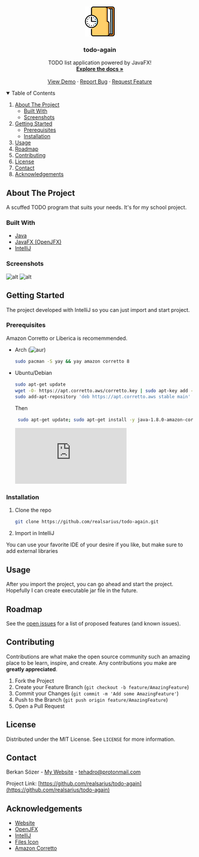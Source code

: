 
<p align="center">
  <a href="https://github.com/realsarius/todo-again">
    <img src="resources/images/files.png" alt="Logo" widthmailto:tehadro@gmail.com="80" height="80">
  </a>

  <h3 align="center">todo-again</h3>

  <p align="center">
    TODO list application powered by JavaFX!
    <br />
    <a href="https://docs.oracle.com/javafx/2/"><strong>Explore the docs »</strong></a>
    <br />
    <br />
    <a href="https://github.com/othneildrew/Best-README-Template">View Demo</a>
    ·
    <a href="https://github.com/realsarius/todo-again/issues">Report Bug</a>
    ·
    <a href="https://github.com/realsarius/todo-again/issues">Request Feature</a>
  </p>
</p>


<details open="open">
  <summary>Table of Contents</summary>
  <ol>
    <li>
      <a href="#about-the-project">About The Project</a>
      <ul>
        <li><a href="#built-with">Built With</a></li>
        <li><a href="#screenshots">Screenshots</a></li>
      </ul>
    </li>
    <li>
      <a href="#getting-started">Getting Started</a>
      <ul>
        <li><a href="#prerequisites">Prerequisites</a></li>
        <li><a href="#installation">Installation</a></li>
      </ul>
    </li>
    <li><a href="#usage">Usage</a></li>
    <li><a href="#roadmap">Roadmap</a></li>
    <li><a href="#contributing">Contributing</a></li>
    <li><a href="#license">License</a></li>
    <li><a href="#contact">Contact</a></li>
    <li><a href="#acknowledgements">Acknowledgements</a></li>
  </ol>
</details>



## About The Project

A scuffed TODO program that suits your needs. It's for my school project.

### Built With

* [Java](https://www.oracle.com/java/)
* [JavaFX (OpenJFX)](https://openjfx.io/)
* [IntelliJ](https://www.jetbrains.com/idea/)

### Screenshots

![alt](https://realsarius.github.io/assets/img/todo2.png)
![alt](https://realsarius.github.io/assets/img/todo1.png)

## Getting Started

The project developed with IntelliJ so you can just import and start project.

### Prerequisites

Amazon Corretto or Liberica is recomemmended.
 * Arch (![aur](https://aur.archlinux.org/packages/amazon-corretto-8/))
    ```sh
    sudo pacman -S yay && yay amazon corretto 8
    ```
    
 * Ubuntu/Debian 
    ```sh
    sudo apt-get update
    wget -O- https://apt.corretto.aws/corretto.key | sudo apt-key add - 
    sudo add-apt-repository 'deb https://apt.corretto.aws stable main'
    ```
    Then
    ```sh
     sudo apt-get update; sudo apt-get install -y java-1.8.0-amazon-corretto-jdk
    ```
    ![More here](https://docs.aws.amazon.com/corretto/latest/corretto-8-ug/generic-linux-install.html)
### Installation

1. Clone the repo
   ```sh
   git clone https://github.com/realsarius/todo-again.git
   ```
2. Import in IntelliJ

You can use your favorite IDE of your desire if you like, but make sure to add external libraries


## Usage

After you import the project, you can go ahead and start the project. Hopefully I can create executable jar file in the future.


## Roadmap

See the [open issues](https://github.com/realsarius/todo-again/issues) for a list of proposed features (and known issues).


## Contributing

Contributions are what make the open source community such an amazing place to be learn, inspire, and create. Any contributions you make are **greatly appreciated**.

1. Fork the Project
2. Create your Feature Branch (`git checkout -b feature/AmazingFeature`)
3. Commit your Changes (`git commit -m 'Add some AmazingFeature'`)
4. Push to the Branch (`git push origin feature/AmazingFeature`)
5. Open a Pull Request


## License

Distributed under the MIT License. See `LICENSE` for more information.


## Contact

Berkan Sözer - [My Website](https://realsarius.github.io/) - [tehadro@protonmail.com](mailto:tehadro@gmail.com)

Project Link: [https://github.com/realsarius/todo-again](https://github.com/realsarius/todo-again)


## Acknowledgements
* [Website](https://realsarius.github.io/)
* [OpenJFX](https://openjfx.io/)
* [IntelliJ](https://www.jetbrains.com/idea/)
* [Files Icon](https://www.flaticon.com/)
* [Amazon Corretto](https://docs.aws.amazon.com/corretto/latest/corretto-8-ug/what-is-corretto-8.html)
